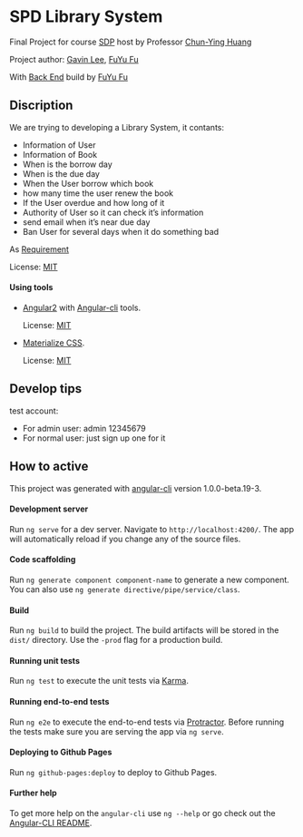 # SPD Library System
Final Project for course [SDP](http://people.cs.nctu.edu.tw/~chuang/courses/softdev/) host by Professor [Chun-Ying Huang](http://people.cs.nctu.edu.tw/~chuang/)

Project author: [Gavin Lee](https://github.com/), [FuYu Fu](https://github.com/a0919610611)

With [Back End](https://github.com/a0919610611/Library) build by [FuYu Fu](https://github.com/a0919610611)

## Discription

We are trying to developing a Library System, it contants:
  - Information of User
  - Information of Book
  - When is the borrow day
  - When is the due day
  - When the User borrow which book
  - how many time the user renew the book
  - If the User overdue and how long of it
  - Authority of User so it can check it’s information
  - send email when it’s near due day
  - Ban User for several days when it do something bad

As [Requirement](doc/SDP_Final.odt)

License: [MIT](LICENSE)

#### Using tools

- [Angular2](https://angular.io/) with [Angular-cli](https://cli.angular.io/) tools.

  License: [MIT](https://github.com/angular/angular-cli/blob/master/LICENSE)

- [Materialize CSS](http://materializecss.com/).

  License: [MIT](https://github.com/dogfalo/materialize/blob/master/LICENSE)

## Develop tips
test account:
- For admin user: admin 12345679
- For normal user: just sign up one for it

## How to active
This project was generated with [angular-cli](https://github.com/angular/angular-cli) version 1.0.0-beta.19-3.

#### Development server
Run `ng serve` for a dev server. Navigate to `http://localhost:4200/`. The app will automatically reload if you change any of the source files.

#### Code scaffolding

Run `ng generate component component-name` to generate a new component. You can also use `ng generate directive/pipe/service/class`.

#### Build

Run `ng build` to build the project. The build artifacts will be stored in the `dist/` directory. Use the `-prod` flag for a production build.

#### Running unit tests

Run `ng test` to execute the unit tests via [Karma](https://karma-runner.github.io).

#### Running end-to-end tests

Run `ng e2e` to execute the end-to-end tests via [Protractor](http://www.protractortest.org/).
Before running the tests make sure you are serving the app via `ng serve`.

#### Deploying to Github Pages

Run `ng github-pages:deploy` to deploy to Github Pages.

#### Further help

To get more help on the `angular-cli` use `ng --help` or go check out the [Angular-CLI README](https://github.com/angular/angular-cli/blob/master/README.md).
